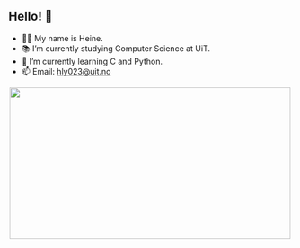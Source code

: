 ## Hello! 👋
- 👨‍🎓 My name is Heine.
- 📚 I’m currently studying Computer Science at UiT.
- 🌱 I’m currently learning C and Python.
- 📫 Email: hly023@uit.no


<div id="header" align="center">
  <img src="https://c.tenor.com/078DIpj7gfEAAAAd/laptop.gif" width="500" height="270"/>
</div>

